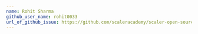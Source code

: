 ```yaml
---
name: Rohit Sharma
github_user_name: rohit0033
url_of_github_issue: https://github.com/scaleracademy/scaler-open-source-september-challenge/issues/115
---
```

